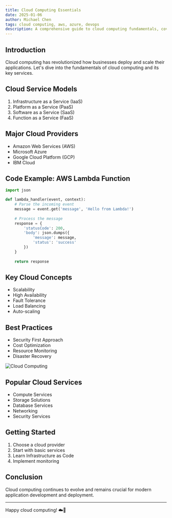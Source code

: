 ```yaml
---
title: Cloud Computing Essentials
date: 2025-01-06
author: Michael Chen
tags: cloud computing, aws, azure, devops
description: A comprehensive guide to cloud computing fundamentals, covering service models, major providers, key concepts, and best practices for modern application deployment.
---
```


## Introduction

Cloud computing has revolutionized how businesses deploy and scale their applications. Let's dive into the fundamentals of cloud computing and its key services.

## Cloud Service Models

1. Infrastructure as a Service (IaaS)
2. Platform as a Service (PaaS)
3. Software as a Service (SaaS)
4. Function as a Service (FaaS)

## Major Cloud Providers

- Amazon Web Services (AWS)
- Microsoft Azure
- Google Cloud Platform (GCP)
- IBM Cloud

## Code Example: AWS Lambda Function

```python
import json

def lambda_handler(event, context):
    # Parse the incoming event
    message = event.get('message', 'Hello from Lambda!')
    
    # Process the message
    response = {
        'statusCode': 200,
        'body': json.dumps({
            'message': message,
            'status': 'success'
        })
    }
    
    return response
```

## Key Cloud Concepts

- Scalability
- High Availability
- Fault Tolerance
- Load Balancing
- Auto-scaling

## Best Practices

- Security First Approach
- Cost Optimization
- Resource Monitoring
- Disaster Recovery

![Cloud Computing](/images/default-post-image.jpg)

## Popular Cloud Services

- Compute Services
- Storage Solutions
- Database Services
- Networking
- Security Services

## Getting Started

1. Choose a cloud provider
2. Start with basic services
3. Learn Infrastructure as Code
4. Implement monitoring

## Conclusion

Cloud computing continues to evolve and remains crucial for modern application development and deployment.

---

Happy cloud computing! ☁️🚀